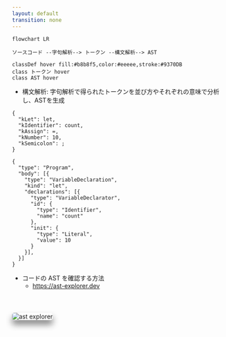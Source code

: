 ```yaml
---
layout: default
transition: none
---
```


<style scoped>
.slidev-vclick-hidden {
  display: none;
}

.small-code {
  .slidev-code {
    font-size: 0.77rem !important;
    line-height: 0rem !important;
    width: 300px !important;
  }
}

.image {
  border-radius: 5px;
  box-shadow: 0px 10px 15px 0px gray;
  margin: 40px auto auto auto;
}
</style>

<section-title title="AST を生成する流れ" />

<div class="_bullet" v-click="[0]">

```mermaid
flowchart LR

ソースコード --字句解析--> トークン --構文解析--> AST

classDef hover fill:#b8b8f5,color:#eeeee,stroke:#9370DB
class トークン hover
class AST hover
```

* 構文解析: 字句解析で得られたトークンを並び方やそれぞれの意味で分析し、ASTを生成

<v-drag-arrow pos="384,317,148,1"/>

<div class="mt-2 flex justify-around">

```json{*}
{
  "kLet": let,
  "kIdentifier": count,
  "kAssign": =,
  "kNumber": 10,
  "kSemicolon": ;
}
```

<div class="small-code">

```json{*}
{
  "type": "Program",
  "body": [{
    "type": "VariableDeclaration",
    "kind": "let",
    "declarations": [{
      "type": "VariableDeclarator",
      "id": { 
        "type": "Identifier", 
        "name": "count" 
      },
      "init": {
        "type": "Literal",
        "value": 10
      }
    }],
  }]
}
```

</div>

</div>

</div>

<div class="_bullet" v-click="1">

- コードの AST を確認する方法
  - https://ast-explorer.dev

<img src="/ast-explorer.png" class="w-165 h-100 mx-10 image" alt="ast explorer" />

</div>

<!--
字句解析によって生成されたトークンは、構文解析器によって解析され、トークンの意味だったり、並び方を見て、階層構造を構築し、AST が生成されます。  
ここで生成される AST では、スペースの数などといった、表面的な表現の違いが吸収され、コードの本質的な意味や構造だけを抽出して表現されます。  

AST とは そういったプログラムの解析に際して、重要でない情報を捨て、必要な要素だけを抜き出して把握しやすくした構文木。という意味です。  

[click] ちなみに、ソースコードの AST は ast explorer というサイトで確認することができます。  
このセッションで紹介している AST は全てこちらのサイトで確認したものを使用しております。
-->
